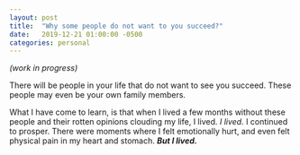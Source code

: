 ```yaml
---
layout: post
title:  "Why some people do not want to you succeed?"
date:   2019-12-21 01:00:00 -0500
categories: personal
---
```

*(work in progress)*

There will be people in your life that do not want to see you succeed. These people may even be your own family members. 

What I have come to learn, is that when I lived a few months without these people and their rotten opinions clouding my life, I lived. *I lived.* I continued to prosper. There were moments where I felt emotionally hurt, and even felt physical pain in my heart and stomach. ***But I lived.***